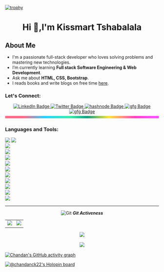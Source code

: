 [![trophy](https://github-profile-trophy.vercel.app/?username=ryo-ma)](https://github.com/ryo-ma/github-profile-trophy)
<h1 align="center">

Hi 👋,I'm Kissmart Tshabalala</h1> 
  
 <h2> About Me </h2> 
  
 - I'm a passionate full-stack developer who loves solving problems and mastering new technologies. 
 - I’m currently learning **Full stack Software Engineering & Web Development**. 
 - Ask me about **HTML, CSS, Bootstrap**. 
 - I reads books and write blogs on free time [here](https://chandanck.hashnode.dev/). 
 <!-- I am currently studying Computer Science at Galgotias University. --> 
  
 <h3 align="left">Let's Connect:</h3> 
  
 <div id="badges" align = "center"> 
   <a href="https://www.linkedin.com/in/chandanck22/"> 
     <img src="https://img.shields.io/badge/LinkedIn-blue?style=for-the-badge&logo=linkedin&logoColor=white" alt="LinkedIn Badge"/> 
   </a> 
   <a href="https://twitter.com/chandanck22"> 
     <img src="https://img.shields.io/badge/Twitter-blue?style=for-the-badge&logo=twitter&logoColor=white" alt="Twitter Badge"/> 
   </a> 
   <a href="https://hashnode.com/@chandanck22"> 
     <img src="https://img.shields.io/badge/hashnode-orange?style=for-the-badge&logo=hashnode&logoColor=royalblue" alt="hashnode Badge"/> 
   </a> 
     <a href="https://auth.geeksforgeeks.org/user/chandanck221/practice"> 
     <img src="https://img.shields.io/badge/GeeksforGeeks-0F2B3C?style=for-the-badge&logo=GeeksforGeeks" alt="gfg Badge"/> 
   </a> 
     <a href="https://www.hackerrank.com/chandanck22"> 
     <img src="https://img.shields.io/badge/HackerRank-1A4055?style=for-the-badge&logo=HackerRank" alt="gfg Badge"/> 
   </a> 
   <!-- <a href="#"> 
     <img src="https://img.shields.io/badge/HackerEarth-B9B3A6?style=for-the-badge&logo=HackerEarth" alt="gfg Badge"/> 
   </a> 
   <a href="#"> 
     <img src="https://img.shields.io/badge/LeetCode-1A1A1A?style=for-the-badge&logo=LeetCode" alt="gfg Badge"/> 
   </a> --> 
  
 </div> 
  
 <img src="https://github.com/ArshErgon/ArshErgon/blob/main/assets/header/lineBar.png" width="100%" height="8px"/> 
  
 <h3 align="left">Languages and Tools:</h3> 
  
 [![](https://img.shields.io/badge/C--A8B9CC?style=for-the-badge&logo=C)](#) 
 [![](https://img.shields.io/badge/C++--00599C?style=for-the-badge&logo=C)](#)  
 [![](https://img.shields.io/badge/Python--3776AB?style=for-the-badge&logo=Python)](#)  
 [![](https://img.shields.io/badge/html--E34F26?style=for-the-badge&logo=HTML5)](#)  
 [![](https://img.shields.io/badge/CSS--1572B6?style=for-the-badge&logo=CSS3)](#)  
 [![](https://img.shields.io/badge/JavaScript--F7DF1E?style=for-the-badge&logo=JavaScript)](#)  
 [![](https://img.shields.io/badge/Bootstrap--7952B3?style=for-the-badge&logo=Bootstrap)](#)  
 [![](https://img.shields.io/badge/React--61DAFB?style=for-the-badge&logo=React)](#)  
 [![](https://img.shields.io/badge/git--F05032?style=for-the-badge&logo=git)](#)  
 [![](https://img.shields.io/badge/Django--092E20?style=for-the-badge&logo=Django)](#)  
 [![](https://img.shields.io/badge/MySQL--4479A1?style=for-the-badge&logo=MySQL)](#)  
 [![](https://img.shields.io/badge/Linux--FCC624?style=for-the-badge&logo=Linux)](#) 
  
  
  
 <hr> 
 <p align="center"> 
 <img src="https://media.giphy.com/media/W5eoZHPpUx9sapR0eu/giphy.gif" width="30px" alt="Git"/>&nbsp;<i><b>Git Activeness</b></i></p> 
  
 <!-- <p><img align="left" src="https://github-readme-stats.vercel.app/api/top-langs?username=chandanck22&show_icons=true&locale=en&layout=compact&theme=gruvbox&include_all_commits=true&count_private=true" alt="ovi" /></p> 
 <p> 
 <img align="right" src="https://github-readme-stats.vercel.app/api?username=chandanck22&show_icons=true&locale=en&theme=gruvbox&include_all_commits=true&count_private=true" alt="ovi" width="410" /></p> --> 
  
 <table cellpadding="0"> 
   <tr style="padding: 0"> 
     <!-- GitHub Stats Card -->   
     <td valign="top"><img height="200" src="https://github-readme-stats.vercel.app/api?username=chandanck22&show_icons=true&theme=radical#gh-dark-mode-only"/></td> 
     <!-- GitHub Top Language Card --> 
     <td valign="top"><img height="200" src="https://github-readme-stats.vercel.app/api/top-langs/?username=chandanck22&layout=compact&theme=radical&custom_title=Languages"/></td> 
   </tr> 
 </table> 
  
 <p align="center"> 
   <img src="https://github-readme-streak-stats.herokuapp.com?user=chandanck22&&theme=dark&show_icons=true)](https://git.io/streak-stats" />  
  
 <p align="center"> 
   <img src="https://capsule-render.vercel.app/api?type=waving&color=gradient&height=150&width=100%&section=footer"/> 
 </p> 
  
 <!-- [![Chandan's github activity graph](https://github-readme-activity-graph.cyclic.app/graph?username=chandanck22&theme=merko)](https://github.com/chandanck22/github-readme-activity-graph) --> 
  
  
 [![Chandan's GitHub activity graph](https://github-readme-activity-graph.vercel.app/graph?username=chandanck22&theme=high-contrast)](https://github.com/ashutosh00710/github-readme-activity-graph) 
  
 [![@chandanck22's Holopin board](https://holopin.me/chandanck22)](https://holopin.io/@chandanck22) 
  
 <!-- [![chandanck22's GitHub | Languages Over Time](https://stats.quine.sh/chandanck22/languages-over-time?theme=dark)](https://quine.sh) --> 
  
 
